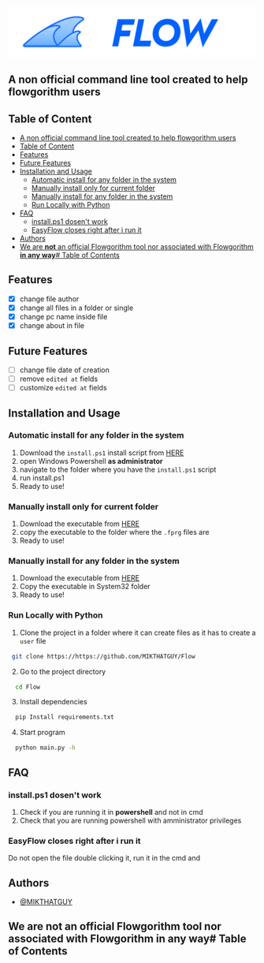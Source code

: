 ![Logo](https://raw.githubusercontent.com/MIKTHATGUY/Flow/main/Logo.svg)

## A non official command line tool created to help flowgorithm users

## Table of Content

- [A non official command line tool created to help flowgorithm users](#a-non-official-command-line-tool-created-to-help-flowgorithm-users)
- [Table of Content](#table-of-content)
- [Features](#features)
- [Future Features](#future-features)
- [Installation and Usage](#installation-and-usage)
  - [Automatic install for any folder in the system](#automatic-install-for-any-folder-in-the-system)
  - [Manually install only for current folder](#manually-install-only-for-current-folder)
  - [Manually install for any folder in the system](#manually-install-for-any-folder-in-the-system)
  - [Run Locally with Python](#run-locally-with-python)
- [FAQ](#faq)
  - [install.ps1 dosen't work](#installps1-dosent-work)
  - [EasyFlow closes right after i run it](#easyflow-closes-right-after-i-run-it)
- [Authors](#authors)
- [We are **not** an official Flowgorithm tool nor associated with Flowgorithm **in any way**# Table of Contents](#we-are-not-an-official-flowgorithm-tool-nor-associated-with-flowgorithm-in-any-way-table-of-contents)

## Features

- [x] change file author
- [X] change all files in a folder or single
- [x] change pc name inside file
- [x] change about in file

## Future Features

- [ ] change file date of creation
- [ ] remove `edited at` fields
- [ ] customize `edited at` fields

## Installation and Usage

### Automatic install for any folder in the system

1) Download the `install.ps1` install script from [HERE](https://github.com/MIKTHATGUY/Flow/releases/latest)
2) open Windows Powershell **as administrator**
3) navigate to the folder where you have the `install.ps1` script
4) run install.ps1
5) Ready to use!

### Manually install only for current folder

1) Download the executable from [HERE](https://github.com/MIKTHATGUY/Flow/releases/latest)
2) copy the executable to the folder where the `.fprg` files are
3) Ready to use!

### Manually install for any folder in the system

1) Download the executable from [HERE](https://github.com/MIKTHATGUY/Flow/releases/latest)
2) Copy the executable in System32 folder
3) Ready to use!

### Run Locally with Python

1) Clone the project in a folder where it can create files as it has to create a `user` file

 ```bash
  git clone https://https://github.com/MIKTHATGUY/Flow
```

2) Go to the project directory

```bash
  cd Flow
```

3) Install dependencies

```bash
  pip Install requirements.txt
```

4) Start program

```bash
  python main.py -h
```

## FAQ

### install.ps1 dosen't work

1) Check if you are running it in **powershell** and not in cmd
2) Check that you are running powershell with amministrator privileges

### EasyFlow closes right after i run it

Do not open the file double clicking it, run it in the cmd and

## Authors

- [@MIKTHATGUY](https://https://github.com/MIKTHATGUY)

## We are **not** an official Flowgorithm tool nor associated with Flowgorithm **in any way**# Table of Contents
